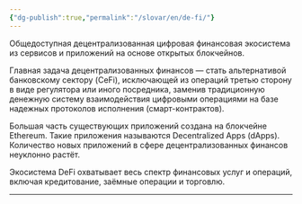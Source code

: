 ```yaml
---
{"dg-publish":true,"permalink":"/slovar/en/de-fi/"}
---
```



Общедоступная децентрализованная цифровая финансовая экосистема из сервисов и приложений на основе открытых блокчейнов.

Главная задача децентрализованных финансов — стать альтернативой банковскому сектору (CeFi), исключающей из операций третью сторону в виде регулятора или иного посредника, заменив традиционную денежную систему взаимодействия цифровыми операциями на базе надежных протоколов исполнения (смарт-контрактов).

Большая часть существующих приложений создана на блокчейне Ethereum. Такие приложения называются Decentralized Apps (dApps). Количество новых приложений в сфере децентрализованных финансов неуклонно растёт.

Экосистема DeFi охватывает весь спектр финансовых услуг и операций, включая кредитование, заёмные операции и торговлю.

---
